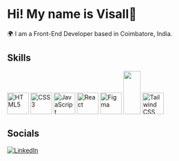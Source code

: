 # Hi! My name is Visall👋

🌍 I am a Front-End Developer based in Coimbatore, India.

## Skills
<div>
  <img src="https://cdn.jsdelivr.net/gh/devicons/devicon/icons/html5/html5-original.svg" alt="HTML5" width="50" />
  <img src="https://cdn.jsdelivr.net/gh/devicons/devicon/icons/css3/css3-original.svg" alt="CSS3" width="50" />
  <img src="https://cdn.jsdelivr.net/gh/devicons/devicon/icons/javascript/javascript-original.svg" alt="JavaScript" width="50" />
  <img src="https://cdn.jsdelivr.net/gh/devicons/devicon/icons/react/react-original.svg" alt="React" width="50" />
  <img src="https://cdn.jsdelivr.net/gh/devicons/devicon/icons/figma/figma-original.svg" alt="Figma" width="50" />
  <img src="https://cdn.jsdelivr.net/gh/devicons/devicon/icons/bootstrap/bootstrap-original.svg" width="40" height="100"/>
  <img src="https://upload.wikimedia.org/wikipedia/commons/d/d5/Tailwind_CSS_Logo.svg" alt="Tailwind CSS" width="50" />
</div>

## Socials
[![LinkedIn](https://img.shields.io/badge/LinkedIn-0A66C2?style=for-the-badge&logo=linkedin&logoColor=white)](https://www.linkedin.com/in/visall-ranganathan-215a5827b/)
